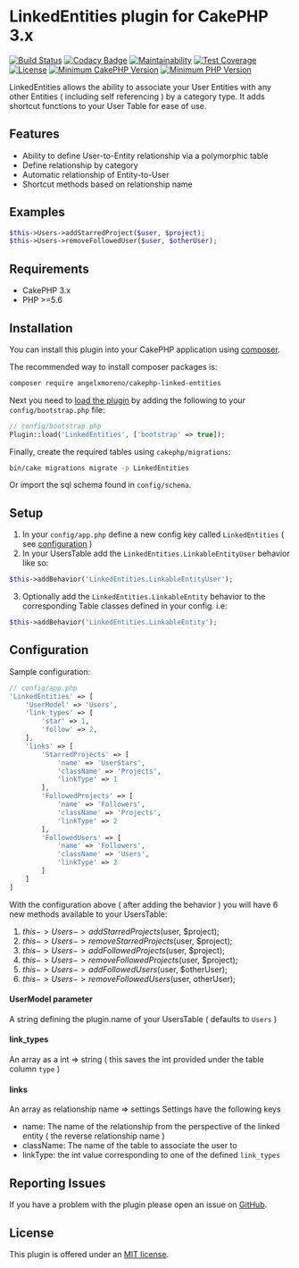 # LinkedEntities plugin for CakePHP 3.x
[![Build Status](https://travis-ci.com/angelxmoreno/cakephp-linked-entities.svg?branch=master)](https://travis-ci.com/angelxmoreno/cakephp-linked-entities)
[![Codacy Badge](https://api.codacy.com/project/badge/Grade/d4ed026cc47d49619f6905775da67ef6)](https://www.codacy.com/app/angelxmoreno/cakephp-linked-entities?utm_source=github.com&amp;utm_medium=referral&amp;utm_content=angelxmoreno/cakephp-linked-entities&amp;utm_campaign=Badge_Grade)
[![Maintainability](https://api.codeclimate.com/v1/badges/ce5001ca6c6d9eddaff1/maintainability)](https://codeclimate.com/github/angelxmoreno/cakephp-linked-entities/maintainability)
[![Test Coverage](https://api.codeclimate.com/v1/badges/ce5001ca6c6d9eddaff1/test_coverage)](https://codeclimate.com/github/angelxmoreno/cakephp-linked-entities/test_coverage)
[![License](https://img.shields.io/badge/license-MIT-brightgreen.svg?style=flat-square)](LICENSE.txt)
[![Minimum CakePHP Version](https://img.shields.io/badge/CakePHP-3.x-red.svg)](https://cakephp.com/)
[![Minimum PHP Version](http://img.shields.io/badge/php-%3E%3D%205.6-8892BF.svg)](https://php.net/)

LinkedEntities allows the ability to associate your User Entities with any other Entities ( including self referencing )
by a category type. It adds shortcut functions to your User Table for ease of use.   

## Features
- Ability to define User-to-Entity relationship via a polymorphic table
- Define relationship by category
- Automatic relationship of Entity-to-User
- Shortcut methods based on relationship name

## Examples
```php
$this->Users->addStarredProject($user, $project);
$this->Users->removeFollowedUser($user, $otherUser);
```

## Requirements
- CakePHP 3.x
- PHP >=5.6

## Installation

You can install this plugin into your CakePHP application using [composer](http://getcomposer.org).

The recommended way to install composer packages is:

```sh
composer require angelxmoreno/cakephp-linked-entities
```
Next you need to [load the plugin](http://book.cakephp.org/3.0/en/plugins.html#loading-a-plugin) by adding the following to your `config/bootstrap.php` file:
```php
// config/bootstrap.php
Plugin::load('LinkedEntities', ['bootstrap' => true]);
```

Finally, create the required tables using `cakephp/migrations`:
```bash
bin/cake migrations migrate -p LinkedEntities
```

Or import the sql schema found in `config/schema`.

## Setup
1. In your `config/app.php` define a new config key called `LinkedEntities` ( see [configuration](#configuration) )
2. In your UsersTable add the `LinkedEntities.LinkableEntityUser` behavior like so:
```php
$this->addBehavior('LinkedEntities.LinkableEntityUser');
```
3. Optionally add the `LinkedEntities.LinkableEntity` behavior to the corresponding Table classes defined in your config. i.e:
```php
$this->addBehavior('LinkedEntities.LinkableEntity');
```

## Configuration
Sample configuration:
```php
// config/app.php
'LinkedEntities' => [
    'UserModel' => 'Users',
    'link_types' => [
        'star' => 1,
        'follow' => 2,
    ],
    'links' => [
        'StarredProjects' => [
            'name' => 'UserStars',
            'className' => 'Projects',
            'linkType' => 1
        ],
        'FollowedProjects' => [
            'name' => 'Followers',
            'className' => 'Projects',
            'linkType' => 2
        ],
        'FollowedUsers' => [
            'name' => 'Followers',
            'className' => 'Users',
            'linkType' => 2
        ]
    ]
]
```
With the configuration above ( after adding the behavior ) you will have 6 new methods available to your UsersTable:
1. $this->Users->addStarredProjects($user, $project);
2. $this->Users->removeStarredProjects($user, $project);
3. $this->Users->addFollowedProjects($user, $project);
4. $this->Users->removeFollowedProjects($user, $project);
5. $this->Users->addFollowedUsers($user, $otherUser);
6. $this->Users->removeFollowedUsers($user, otherUser);

#### UserModel parameter
A string defining the plugin.name of your UsersTable ( defaults to `Users` )

#### link_types
An array as a int => string ( this saves the int provided under the table column `type` )

#### links
An array as relationship name => settings
Settings have the following keys
 - name: The name of the relationship from the perspective of the linked entity ( the reverse relationship name )
 - className: The name of the table to associate the user to
 - linkType: the int value corresponding to one of the defined `link_types`

## Reporting Issues
If you have a problem with the plugin please open an issue on [GitHub](https://github.com/angelxmoreno/cakephp-linked-entities/issues).

## License
This plugin is offered under an [MIT license](https://opensource.org/licenses/mit-license.php).
